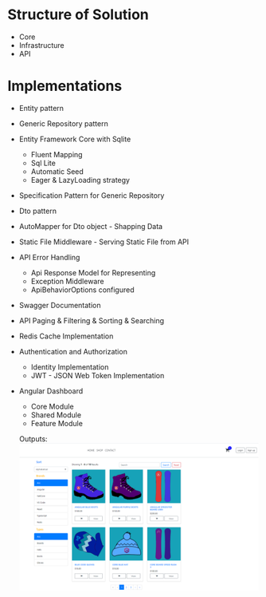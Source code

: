 # Structure of Solution
- Core
- Infrastructure
- API

# Implementations
- Entity pattern
- Generic Repository pattern
- Entity Framework Core with Sqlite
    - Fluent Mapping
    - Sql Lite
    - Automatic Seed
    - Eager & LazyLoading strategy
- Specification Pattern for Generic Repository
- Dto pattern
- AutoMapper for Dto object - Shapping Data
- Static File Middleware - Serving Static File from API
- API Error Handling
    - Api Response Model for Representing
    - Exception Middleware
    - ApiBehaviorOptions configured
- Swagger Documentation
- API Paging & Filtering & Sorting & Searching
- Redis Cache Implementation
- Authentication and Authorization
    - Identity Implementation
    - JWT - JSON Web Token Implementation
    
- Angular Dashboard
    - Core Module
    - Shared Module
    - Feature Module

  Outputs:
  ![Image of ECommerce](dashboard/src/assets/images/output-first.PNG)
